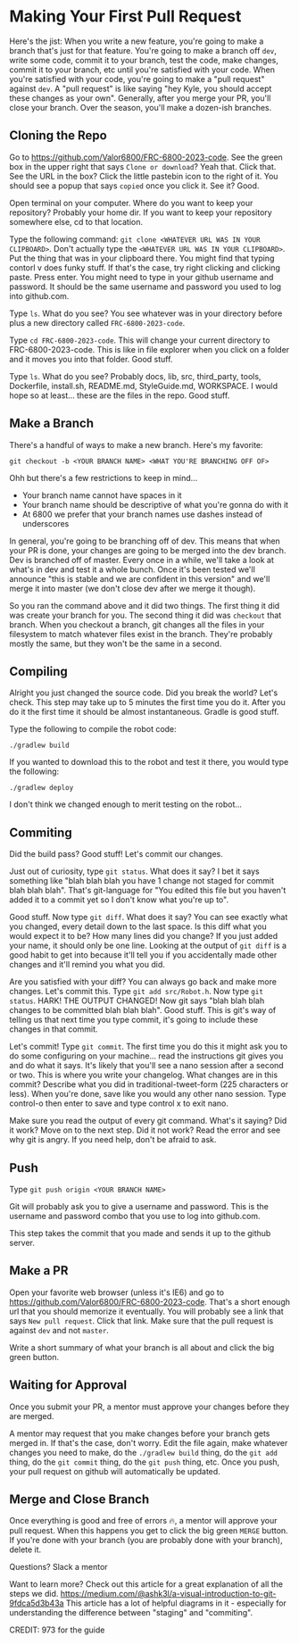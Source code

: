 # Making Your First Pull Request
Here's the jist:  When you write a new feature, you're going to make a branch that's just for that feature.  You're going to make a branch off `dev`, write some code, commit it to your branch, test the code, make changes, commit it to your branch, etc until you're satisfied with your code.  When you're satisfied with your code, you're going to make a "pull request" against `dev`.  A "pull request" is like saying "hey Kyle, you should accept these changes as your own".  Generally, after you merge your PR, you'll close your branch. Over the season, you'll make a dozen-ish branches.

## Cloning the Repo
Go to https://github.com/Valor6800/FRC-6800-2023-code.  See the green box in the upper right that says `Clone or download`?  Yeah that.  Click that.  See the URL in the box? Click the little pastebin icon to the right of it. You should see a popup that says `copied` once you click it.  See it?  Good.

Open terminal on your computer.  Where do you want to keep your repository?  Probably your home dir.  If you want to keep your repository somewhere else, cd to that location.

Type the following command: `git clone <WHATEVER URL WAS IN YOUR CLIPBOARD>`.  Don't actually type the `<WHATEVER URL WAS IN YOUR CLIPBOARD>`.  Put the thing that was in your clipboard there.  You might find that typing contorl v does funky stuff.  If that's the case, try right clicking and clicking paste.  Press enter.  You might need to type in your github username and password.  It should be the same username and password you used to log into github.com.

Type `ls`.  What do you see?  You see whatever was in your directory before plus a new directory called `FRC-6800-2023-code`.

Type `cd FRC-6800-2023-code`. This will change your current directory to FRC-6800-2023-code.  This is like in file explorer when you click on a folder and it moves you into that folder.  Good stuff.

Type `ls`.  What do you see?  Probably docs, lib, src, third_party, tools, Dockerfile, install.sh, README.md, StyleGuide.md, WORKSPACE.  I would hope so at least... these are the files in the repo.  Good stuff.

## Make a Branch
There's a handful of ways to make a new branch.  Here's my favorite:

```
git checkout -b <YOUR BRANCH NAME> <WHAT YOU'RE BRANCHING OFF OF>
```

Ohh but there's a few restrictions to keep in mind...
 - Your branch name cannot have spaces in it
 - Your branch name should be descriptive of what you're gonna do with it
 - At 6800 we prefer that your branch names use dashes instead of underscores

In general, you're going to be branching off of dev.  This means that when your PR is done, your changes are going to be merged into the dev branch.  Dev is branched off of master.  Every once in a while, we'll take a look at what's in dev and test it a whole bunch.  Once it's been tested we'll announce "this is stable and we are confident in this version" and we'll merge it into master (we don't close dev after we merge it though).

So you ran the command above and it did two things.  The first thing it did was create your branch for you.  The second thing it did was `checkout` that branch.  When you checkout a branch, git changes all the files in your filesystem to match whatever files exist in the branch.  They're probably mostly the same, but they won't be the same in a second.

## Compiling
Alright you just changed the source code.  Did you break the world?  Let's check.  This step may take up to 5 minutes the first time you do it.  After you do it the first time it should be almost instantaneous.  Gradle is good stuff.

Type the following to compile the robot code:

    ./gradlew build

If you wanted to download this to the robot and test it there, you would type the following:


    ./gradlew deploy

I don't think we changed enough to merit testing on the robot...

## Commiting
Did the build pass?  Good stuff!  Let's commit our changes.

Just out of curiosity, type `git status`.  What does it say?  I bet it says something like "blah blah blah you have 1 change not staged for commit blah blah blah".  That's git-language for "You edited this file but you haven't added it to a commit yet so I don't know what you're up to".

Good stuff.  Now type `git diff`.  What does it say?  You can see exactly what you changed, every detail down to the last space.  Is this diff what you would expect it to be?  How many lines did you change?  If you just added your name, it should only be one line.  Looking at the output of `git diff` is a good habit to get into because it'll tell you if you accidentally made other changes and it'll remind you what you did.

Are you satisfied with your diff?  You can always go back and make more changes.  Let's commit this.  Type `git add src/Robot.h`.  Now type `git status`.  HARK! THE OUTPUT CHANGED!  Now git says "blah blah blah changes to be committed blah blah blah".  Good stuff.  This is git's way of telling us that next time you type commit, it's going to include these changes in that commit.

Let's commit!  Type `git commit`.  The first time you do this it might ask you to do some configuring on your machine... read the instructions git gives you and do what it says.  It's likely that you'll see a nano session after a second or two.  This is where you write your changelog.  What changes are in this commit?  Describe what you did in traditional-tweet-form (225 characters or less).  When you're done, save like you would any other nano session.  Type control-o then enter to save and type control x to exit nano.

Make sure you read the output of every git command.  What's it saying?  Did it work?  Move on to the next step.  Did it not work?  Read the error and see why git is angry.  If you need help, don't be afraid to ask.

## Push
Type `git push origin <YOUR BRANCH NAME>`

Git will probably ask you to give a username and password.  This is the username and password combo that you use to log into github.com.

This step takes the commit that you made and sends it up to the github server.

## Make a PR
Open your favorite web browser (unless it's IE6) and go to https://github.com/Valor6800/FRC-6800-2023-code.  That's a short enough url that you should memorize it eventually.  You will probably see a link that says `New pull request`.  Click that link.  Make sure that the pull request is against `dev` and not `master`.

Write a short summary of what your branch is all about and click the big green button.

## Waiting for Approval
Once you submit your PR, a mentor must approve your changes before they are merged.

A mentor may request that you make changes before your branch gets merged in.  If that's the case, don't worry.  Edit the file again, make whatever changes you need to make, do the `./gradlew build` thing, do the `git add` thing, do the `git commit` thing, do the `git push` thing, etc.  Once you push, your pull request on github will automatically be updated.

## Merge and Close Branch
Once everything is good and free of errors :fire:, a mentor will approve your pull request.  When this happens you get to click the big green `MERGE` button.  If you're done with your branch (you are probably done with your branch), delete it.

Questions? Slack a mentor

Want to learn more?  Check out this article for a great explanation of all the steps we did.  https://medium.com/@ashk3l/a-visual-introduction-to-git-9fdca5d3b43a  This article has a lot of helpful diagrams in it - especially for understanding the difference between "staging" and "commiting".

CREDIT: 973 for the guide